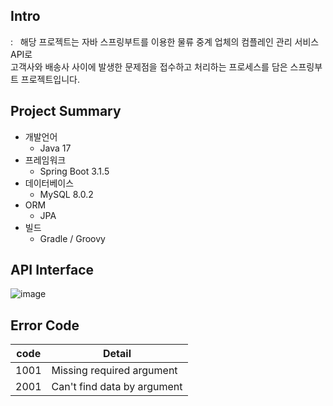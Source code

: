 ## Intro
: &nbsp; 해당 프로젝트는 자바 스프링부트를 이용한 물류 중계 업체의 컴플레인 관리 서비스 API로 <br>
고객사와 배송사 사이에 발생한 문제점을 접수하고 처리하는 프로세스를 담은 스프링부트 프로젝트입니다.

## Project Summary
- 개발언어
  - Java 17
- 프레임워크
  - Spring Boot 3.1.5
- 데이터베이스
  - MySQL 8.0.2
- ORM
  - JPA
- 빌드
  - Gradle / Groovy

## API Interface
![image](https://github.com/kimnu-yang/voc-manage-api/assets/110176543/8530315a-6204-40e8-a953-55d69ea1e2e9)


## Error Code
|code|Detail|
|-|-|
|1001|Missing required argument|
|2001|Can't find data by argument|
